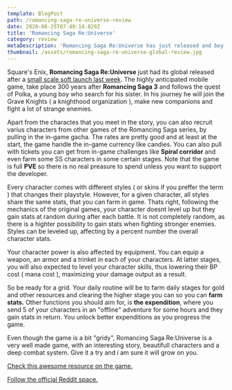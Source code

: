 ```yaml
---
template: BlogPost
path: /romancing-saga-re-universe-review
date: 2020-06-25T07:49:14.029Z
title: 'Romancing Saga Re:Universe'
category: review
metaDescription: 'Romancing Saga Re:Universe has just released and boy, it is goog.'
thumbnail: /assets/romancing-saga-re-universe-global-review.jpg
---
```

Square's Enix, **Romancing Saga Re:Universe** just had its global released after a [small scale soft launch last week](/romancing-saga-re-universe). The highly anticipated mobile game, take place 300 years after **Romancing Saga 3** and follows the quest of Polka, a young boy who search for his sister. In his journey he will join the Grave Knights ( a knighthood organization ), make new companions and fight a lot of strange enemies. 

Apart from the charactes that you meet in the story, you can also recruit varius characters from other games of the Romancing Saga series, by pulling in the in-game gacha. The rates are pretty good and at least at the start, the game handle the in-game currency like candies. You can also pull with tickets you can get from in-game challenges like **Spiral corridor** and even farm some SS characters in some certain stages. Note that the game is full **PVE** so there is no real preasure to spend unless you want to support the developer.

Every character comes with different styles ( or skins if you preffer the term ) that changes their playstyle. However, for a given character, all styles share the same stats, that you can farm in game. Thats right, following the mechanics of the original games, your character doesnt level up but they gain stats at random during after each battle. It is not completely random, as there is a highter possibility to gain stats when fighting stronger enemies. Styles can be leveled up, affecting by a percent number the overall character stats. 

Your character power is also affected by equipment. You can equip a weapon, an armor and a trinket in each of your characters. At latter stages, you will also expected to level your character skills, thus lowering their BP cost ( mana cost ), maximizing your damage output as a result. 

So be ready for a grid. Your daily routine will be to farm daily stages for gold and other resources and clearing the higher stage you can so you can **farm stats.** Other functions you should aim for, is **the expendition**, where you send 5 of your characters in an "offline" adventure for some hours and they gain stats in return. You unlock better expenditions as you progress the game.

Even though the game is a bit "gridy", Romancing Saga Re:Universe is a very well made game, with an interesting story, beautifull characters and a deep combat system. Give it a try and i am sure it will grow on you.

[Check this awesome resource on the game.](https://docs.google.com/presentation/d/1r28Rq8xoGxAo_yrt_CL8n434Gdy0uWMVGt8idDabo60/edit)

[Follow the official Reddit space.](https://www.reddit.com/r/SaGa_ReuniverSe/)
